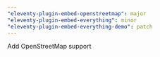 ```yaml
---
"eleventy-plugin-embed-openstreetmap": major
"eleventy-plugin-embed-everything": minor
"eleventy-plugin-embed-everything-demo": patch
---
```


Add OpenStreetMap support
